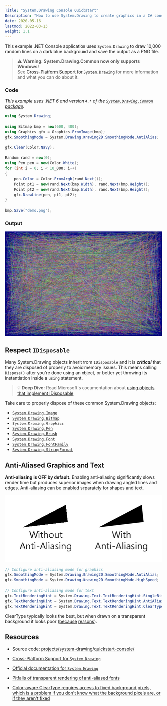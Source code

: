 ```yaml
---
Title: "System.Drawing Console Quickstart"
Description: "How to use System.Drawing to create graphics in a C# console application"
date: 2020-05-16
lastmod: 2022-03-13 
weight: 1.1
---
```


This example .NET Console application uses `System.Drawing` to draw 10,000 random lines on a dark blue background and save the output as a PNG file. 

> ⚠️ **Warning: System.Drawing.Common now only supports Windows!**\
> See [Cross-Platform Support for `System.Drawing`](../cross-platform) for more information and what you can do about it.

### Code

_This example uses .NET 6 and version `4.*` of the [`System.Drawing.Common` package](https://www.nuget.org/packages/System.Drawing.Common/)._

```cs
using System.Drawing;

using Bitmap bmp = new(600, 400);
using Graphics gfx = Graphics.FromImage(bmp);
gfx.SmoothingMode = System.Drawing.Drawing2D.SmoothingMode.AntiAlias;

gfx.Clear(Color.Navy);

Random rand = new(0);
using Pen pen = new(Color.White);
for (int i = 0; i < 10_000; i++)
{
    pen.Color = Color.FromArgb(rand.Next());
    Point pt1 = new(rand.Next(bmp.Width), rand.Next(bmp.Height));
    Point pt2 = new(rand.Next(bmp.Width), rand.Next(bmp.Height));
    gfx.DrawLine(pen, pt1, pt2);
}

bmp.Save("demo.png");
```

### Output

<img src="drawing-quickstart-console.png" class="border shadow mb-5">

## Respect `IDisposable`

Many System.Drawing objects inherit from `IDisposable` and it is ***critical*** that they are disposed of properly to avoid memory issues. This means calling `Dispose()` after you're done using an object, or better yet throwing its instantiation inside a `using` statement.

> 💡 **Deep Dive:** Read Microsoft's documentation about [using objects that implement IDisposable](https://docs.microsoft.com/en-us/dotnet/standard/garbage-collection/using-objects)

Take care to properly dispose of these common System.Drawing objects:
* [`System.Drawing.Image`](https://docs.microsoft.com/en-us/dotnet/api/system.drawing.image)
* [`System.Drawing.Bitmap`](https://docs.microsoft.com/en-us/dotnet/api/system.drawing.bitmap)
* [`System.Drawing.Graphics`](https://docs.microsoft.com/en-us/dotnet/api/system.drawing.graphics)
* [`System.Drawing.Pen`](https://docs.microsoft.com/en-us/dotnet/api/system.drawing.pen)
* [`System.Drawing.Brush`](https://docs.microsoft.com/en-us/dotnet/api/system.drawing.brush)
* [`System.Drawing.Font`](https://docs.microsoft.com/en-us/dotnet/api/system.drawing.font)
* [`System.Drawing.FontFamily`](https://docs.microsoft.com/en-us/dotnet/api/system.drawing.fontfamily)
* [`System.Drawing.StringFormat`](https://docs.microsoft.com/en-us/dotnet/api/system.drawing.stringformat)


## Anti-Aliased Graphics and Text
**Anti-aliasing is OFF by default.** Enabling anti-aliasing significantly slows render time but produces superior images when drawing angled lines and edges. Anti-aliasing can be enabled separately for shapes and text.

<img src="anti-aliasing-example.png" class="d-block mx-auto my-4">

```cs
// Configure anti-aliasing mode for graphics
gfx.SmoothingMode = System.Drawing.Drawing2D.SmoothingMode.AntiAlias;
gfx.SmoothingMode = System.Drawing.Drawing2D.SmoothingMode.HighSpeed;

// Configure anti-aliasing mode for text
gfx.TextRenderingHint = System.Drawing.Text.TextRenderingHint.SingleBitPerPixelGridFit;
gfx.TextRenderingHint = System.Drawing.Text.TextRenderingHint.AntiAliasGridFit;
gfx.TextRenderingHint = System.Drawing.Text.TextRenderingHint.ClearTypeGridFit;
```

ClearType typically looks the best, but when drawn on a transparent background it looks poor ([because](https://devblogs.microsoft.com/oldnewthing/20150129-00/?p=44803) [reasons](https://devblogs.microsoft.com/oldnewthing/20060614-00/?p=30873)).

## Resources

* Source code: [projects/system-drawing/quickstart-console/](https://github.com/swharden/Csharp-Data-Visualization/tree/main/projects/system-drawing/quickstart-console)

* [Cross-Platform Support for `System.Drawing`](../cross-platform)

* [Official documentation for `System.Drawing`](https://docs.microsoft.com/en-us/dotnet/api/system.drawing)

* [Pitfalls of transparent rendering of anti-aliased fonts](https://devblogs.microsoft.com/oldnewthing/20060614-00/?p=30873)

* [Color-aware ClearType requires access to fixed background pixels, which is a problem if you don't know what the background pixels are, or if they aren't fixed](https://devblogs.microsoft.com/oldnewthing/20150129-00/?p=44803)